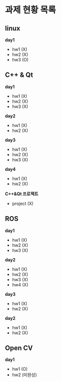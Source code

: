 # 과제 현황 목록

## linux
__day1__
- hw1 (X)
- hw2 (X)
- hw3 (O)
## C++ & Qt
__day1__
- hw1 (X)
- hw2 (X)
- hw3 (X)

__day2__
- hw1 (X)
- hw2 (X)

__day3__
- hw1 (X)
- hw2 (X)
- hw3 (X)

__day4__
- hw1 (X)
- hw2 (X)

__C++&Qt 프로젝트__
- project (X)

## ROS
__day1__
- hw1 (X)
- hw2 (X)
- hw3 (X)

__day2__
- hw1 (X)
- hw2 (X)
- hw3 (X)
- hw4 (X)

__day3__
- hw1 (X)
- hw2 (X)

__day2__
- hw1 (X)
- hw2 (X)

## Open CV
__day1__
- hw1 (O)
- hw2 (미완성)
